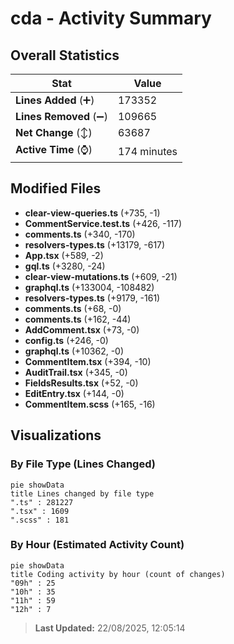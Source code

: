# cda - Activity Summary 

## Overall Statistics

| Stat                   | Value                                                             |
| ---------------------- | ----------------------------------------------------------------- |
| **Lines Added** (➕)   | 173352                                          |
| **Lines Removed** (➖) | 109665                                        |
| **Net Change** (↕)    | 63687                |
| **Active Time** (⌚)   | 174 minutes |


## Modified Files
- **clear-view-queries.ts** (+735, -1)
- **CommentService.test.ts** (+426, -117)
- **comments.ts** (+340, -170)
- **resolvers-types.ts** (+13179, -617)
- **App.tsx** (+589, -2)
- **gql.ts** (+3280, -24)
- **clear-view-mutations.ts** (+609, -21)
- **graphql.ts** (+133004, -108482)
- **resolvers-types.ts** (+9179, -161)
- **comments.ts** (+68, -0)
- **comments.ts** (+162, -44)
- **AddComment.tsx** (+73, -0)
- **config.ts** (+246, -0)
- **graphql.ts** (+10362, -0)
- **CommentItem.tsx** (+394, -10)
- **AuditTrail.tsx** (+345, -0)
- **FieldsResults.tsx** (+52, -0)
- **EditEntry.tsx** (+144, -0)
- **CommentItem.scss** (+165, -16)

## Visualizations

### By File Type (Lines Changed)

```mermaid
pie showData
title Lines changed by file type
".ts" : 281227
".tsx" : 1609
".scss" : 181
```

### By Hour (Estimated Activity Count)

```mermaid
pie showData
title Coding activity by hour (count of changes)
"09h" : 25
"10h" : 35
"11h" : 59
"12h" : 7
```


> **Last Updated:** 22/08/2025, 12:05:14